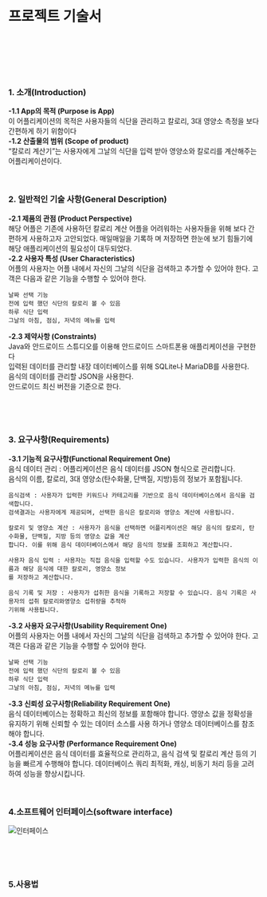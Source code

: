 # 프로젝트 기술서

&nbsp;

&nbsp;

&nbsp;

### 1. 소개(Introduction)
 **-1.1	App의 목적 (Purpose is App)**  
    이 어플리케이션의 목적은 사용자들의 식단을 관리하고 칼로리, 3대 영양소 측정을 보다 간편하게 하기 위함이다  
 **-1.2	산출물의 범위 (Scope of product)**  
    “칼로리 계산기”는 사용자에게 그날의 식단을 입력 받아 영양소와 칼로리를 계산해주는 어플리케이션이다.
&nbsp;

&nbsp;
    
### 2. 일반적인 기술 사항(General Description)
  **-2.1	제품의 관점 (Product Perspective)**  
    해당 어플은 기존에 사용하던 칼로리 계산 어플을 어려워하는 사용자들을 위해 보다 간편하게 사용하고자 고안되었다. 매일매일을 기록하
    며 저장하면 한눈에 보기 힘들기에 해당 애플리케이션의 필요성이 대두되었다.  
  **-2.2	사용자 특성 (User Characteristics)**  
    어플의 사용자는 어플 내에서 자신의 그날의 식단을 검색하고 추가할 수 있어야 한다. 고객은 다음과 같은 기능을 수행할 수 있어야 한다.  
    
    날짜 선택 기능  
    전에 입력 했던 식단의 칼로리 볼 수 있음  
    하루 식단 입력  
    그날의 아침, 점심, 저녁의 메뉴를 입력  

 **-2.3	제약사항 (Constraints)**  
    Java와 안드로이드 스튜디오를 이용해 안드로이드 스마트폰용 애플리케이션을 구현한다  
    입력된 데이터를 관리할 내장 데이터베이스를 위해 SQLite나 MariaDB를 사용한다.  
    음식의 데이터를 관리할 JSON을 사용한다.  
    안드로이드 최신 버전을 기준으로 한다.  

&nbsp;

&nbsp;

### 3. 요구사항(Requirements)
**-3.1	기능적 요구사항(Functional Requirement One)**  
    음식 데이터 관리 : 어플리케이션은 음식 데이터를 JSON 형식으로 관리합니다.  
    음식의 이름, 칼로리, 3대 영양소(탄수화물, 단백질, 지방)등의 정보가 포함됩니다.  
    
    음식검색 : 사용자가 입력한 키워드나 카테고리를 기반으로 음식 데이터베이스에서 음식을 검색합니다.  
    검색결과는 사용자에게 제공되며, 선택한 음식은 칼로리와 영양소 계산에 사용됩니다.  
    
    칼로리 및 영양소 계산 : 사용자가 음식을 선택하면 어플리케이션은 해당 음식의 칼로리, 탄수화물, 단백질, 지방 등의 영양소 값을 계산
    합니다. 이를 위해 음식 데이터베이스에서 해당 음식의 정보를 조회하고 계산합니다.  
    
    사용자 음식 입력 : 사용자는 직접 음식을 입력할 수도 있습니다. 사용자가 입력한 음식의 이름과 해당 음식에 대한 칼로리, 영양소 정보
    를 저장하고 계산합니다.  

    음식 기록 및 저장 : 사용자가 섭취한 음식을 기록하고 저장할 수 있습니다. 음식 기록은 사용자의 섭취 칼로리와영양소 섭취량을 추적하
    기위해 사용됩니다.  
**-3.2	사용자 요구사항(Usability Requirement One)**  
    어플의 사용자는 어플 내에서 자신의 그날의 식단을 검색하고 추가할 수 있어야 한다. 고객은 다음과 같은 기능을 수행할 수 있어야 한다.  
    
    날짜 선택 기능  
    전에 입력 했던 식단의 칼로리 볼 수 있음  
    하루 식단 입력  
    그날의 아침, 점심, 저녁의 메뉴를 입력  


**-3.3	신뢰성 요구사항(Reliability Requirement One)**  
    음식 데이터베이스는 정확하고 최신의 정보를 포함해야 합니다. 영양소 값을 정확성을 유지하기 위해 신뢰할 수 있는 데이터 소스를 사용
    하거나 영양소 데이터베이스를 참조해야 합니다.  
**-3.4	성능 요구사항 (Performance Requirement One)**  
    어플리케이션은 음식 데이터를 효율적으로 관리하고, 음식 검색 및 칼로리 계산 등의 기능을 빠르게 수행해야 합니다. 데이터베이스 쿼리
    최적화, 캐싱, 비동기 처리 등을 고려하여 성능을 향상시킵니다.
&nbsp;

&nbsp;
### 4.소프트웨어 인터페이스(software interface)  
![인터페이스](https://github.com/JangMinseok1211/team5/assets/74437788/b4d637da-967a-4573-ad76-47c7accd36d7)  

&nbsp;

&nbsp;

### 5.사용법

